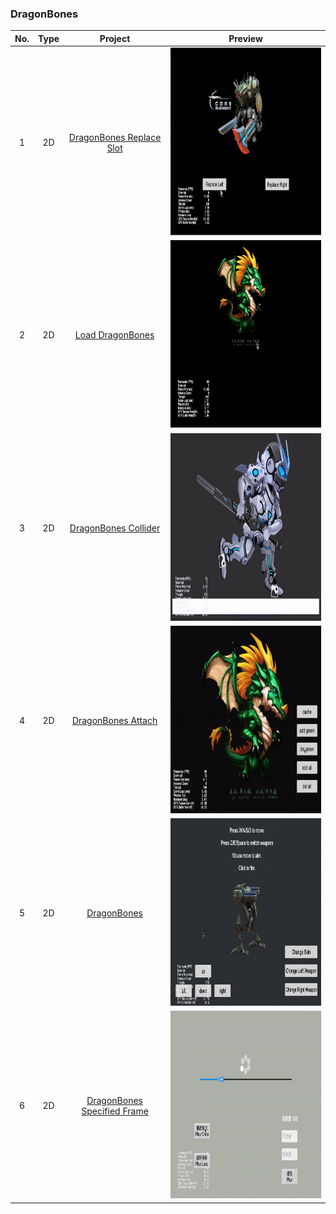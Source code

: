 ### DragonBones
| No. | Type | Project | Preview |
| :---: | :---: | :---: | :---: |
| 1 | 2D | [DragonBones Replace Slot](https://github.com/yeshao2069/CocosCreatorHowToUse/tree/v3.6.x/proj/DragonBones/Creator3.6.0_2D_DragonBonesReplaceSlot) | <div align=center><img src="../../gif/202203/2022030402.gif" width="400" height="300" /></div> |
| 2 | 2D | [Load DragonBones](https://github.com/yeshao2069/CocosCreatorHowToUse/tree/v3.6.x/proj/DragonBones/Creator3.6.0_2D_LoadDragonBones) | <div align=center><img src="../../gif/202203/2022030401.gif" width="400" height="300" /></div> |
| 3 | 2D | [DragonBones Collider](https://github.com/yeshao2069/CocosCreatorHowToUse/tree/v3.6.x/proj/DragonBones/Creator3.6.0_2D_DragonBonesCollider) | <div align=center><img src="../../gif/202203/2022030403.gif" width="400" height="300" /></div> |
| 4 | 2D | [DragonBones Attach](https://github.com/yeshao2069/CocosCreatorHowToUse/tree/v3.6.x/proj/DragonBones/Creator3.6.0_2D_DragonBonesAttach) | <div align=center><img src="../../gif/202203/2022030404.gif" width="400" height="300" /></div> |
| 5 | 2D | [DragonBones](https://github.com/yeshao2069/CocosCreatorHowToUse/tree/v3.6.x/proj/DragonBones/Creator3.6.0_2D_DragonBones) | <div align=center><img src="../../gif/202203/2022030405.gif" width="400" height="300" /></div> |
| 6 | 2D | [DragonBones Specified Frame](https://github.com/yeshao2069/CocosCreatorHowToUse/tree/v3.6.x/proj/DragonBones/Creator3.6.0_2D_DragonBonesSpecifiedFrame) | <div align=center><img src="../../gif/202203/2022031501.gif" width="400" height="300" /></div> |